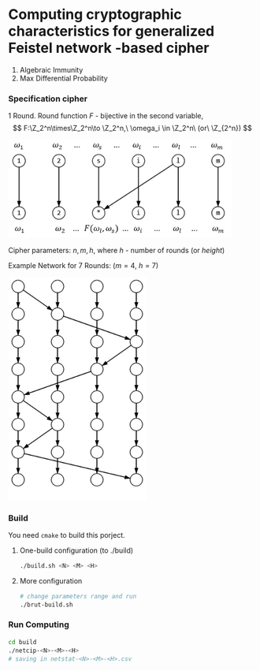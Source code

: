 # Computing cryptographic characteristics for generalized Feistel network -based cipher

1. Algebraic Immunity
2. Max Differential Probability

### Specification cipher

1 Round. Round function $F$ - bijective in the second variable,
$$
F:\Z_2^n\times\Z_2^n\to \Z_2^n,\  \omega_i \in \Z_2^n\ (or\ \Z_{2^n})
$$


<img src="img/round.png" alt="round" style="zoom:85%;" />

Cipher parameters: $n, m, h$, where $h$ - number of rounds (or *height*)

Example Network for 7 Rounds: ($m=4,\ h=7$)

<img src="img/example.png" alt="example" style="zoom:80%;" />

### Build

You need `cmake` to build this porject.

1. One-build configuration (to ./build)

   ```bash
   ./build.sh <N> <M> <H>
   ```

2. More configuration

   ```bash
   # change parameters range and run
   ./brut-build.sh
   ```

### Run Computing

```bash
cd build
./netcip-<N>-<M>-<H>
# saving in netstat-<N>-<M>-<H>.csv
```
